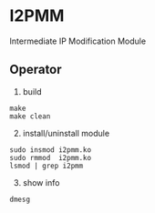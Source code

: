 # I2PMM 

Intermediate IP Modification Module

## Operator  
1. build
```shell
make
make clean
```

2. install/uninstall module
```shell
sudo insmod i2pmm.ko
sudo rmmod  i2pmm.ko
lsmod | grep i2pmm
```

3. show info
```shell
dmesg 
```
